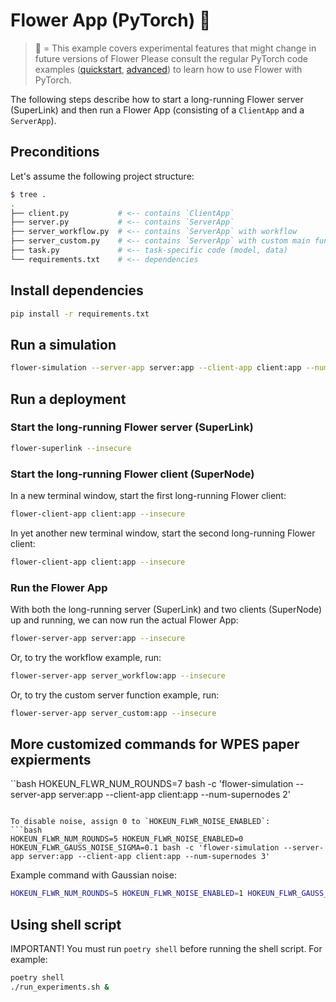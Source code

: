 # Flower App (PyTorch) 🧪

> 🧪 = This example covers experimental features that might change in future versions of Flower
> Please consult the regular PyTorch code examples ([quickstart](https://github.com/adap/flower/tree/main/examples/quickstart-pytorch), [advanced](https://github.com/adap/flower/tree/main/examples/advanced-pytorch)) to learn how to use Flower with PyTorch.

The following steps describe how to start a long-running Flower server (SuperLink) and then run a Flower App (consisting of a `ClientApp` and a `ServerApp`).

## Preconditions

Let's assume the following project structure:

```bash
$ tree .
.
├── client.py           # <-- contains `ClientApp`
├── server.py           # <-- contains `ServerApp`
├── server_workflow.py  # <-- contains `ServerApp` with workflow
├── server_custom.py    # <-- contains `ServerApp` with custom main function
├── task.py             # <-- task-specific code (model, data)
└── requirements.txt    # <-- dependencies
```

## Install dependencies

```bash
pip install -r requirements.txt
```

## Run a simulation

```bash
flower-simulation --server-app server:app --client-app client:app --num-supernodes 2
```

## Run a deployment

### Start the long-running Flower server (SuperLink)

```bash
flower-superlink --insecure
```

### Start the long-running Flower client (SuperNode)

In a new terminal window, start the first long-running Flower client:

```bash
flower-client-app client:app --insecure
```

In yet another new terminal window, start the second long-running Flower client:

```bash
flower-client-app client:app --insecure
```

### Run the Flower App

With both the long-running server (SuperLink) and two clients (SuperNode) up and running, we can now run the actual Flower App:

```bash
flower-server-app server:app --insecure
```

Or, to try the workflow example, run:

```bash
flower-server-app server_workflow:app --insecure
```

Or, to try the custom server function example, run:

```bash
flower-server-app server_custom:app --insecure
```

## More customized commands for WPES paper expierments
``bash
HOKEUN_FLWR_NUM_ROUNDS=7 bash -c 'flower-simulation --server-app server:app --client-app client:app --num-supernodes 2'
```

To disable noise, assign 0 to `HOKEUN_FLWR_NOISE_ENABLED`:
```bash
HOKEUN_FLWR_NUM_ROUNDS=5 HOKEUN_FLWR_NOISE_ENABLED=0 HOKEUN_FLWR_GAUSS_NOISE_SIGMA=0.1 bash -c 'flower-simulation --server-app server:app --client-app client:app --num-supernodes 3'
```

Example command with Gaussian noise:
```bash
HOKEUN_FLWR_NUM_ROUNDS=5 HOKEUN_FLWR_NOISE_ENABLED=1 HOKEUN_FLWR_GAUSS_NOISE_SIGMA=0.1 bash -c 'flower-simulation --server-app server:app --client-app client:app --num-supernodes 3'
```

## Using shell script

IMPORTANT! You must run `poetry shell` before running the shell script. For example:

```bash
poetry shell
./run_experiments.sh &
```
